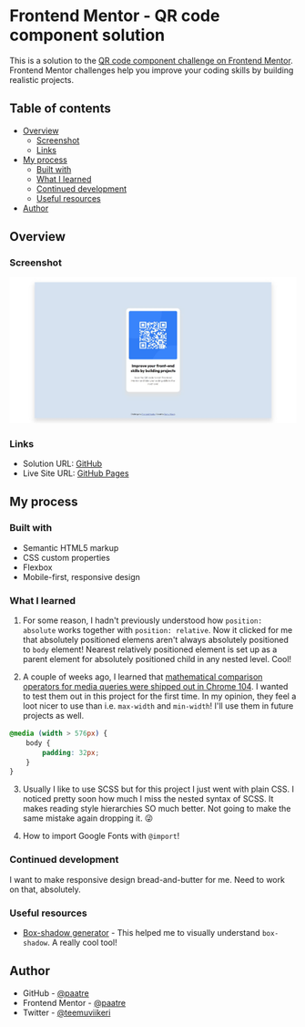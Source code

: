 # Frontend Mentor - QR code component solution

This is a solution to the [QR code component challenge on Frontend Mentor](https://www.frontendmentor.io/challenges/qr-code-component-iux_sIO_H). Frontend Mentor challenges help you improve your coding skills by building realistic projects.

## Table of contents

- [Overview](#overview)
  - [Screenshot](#screenshot)
  - [Links](#links)
- [My process](#my-process)
  - [Built with](#built-with)
  - [What I learned](#what-i-learned)
  - [Continued development](#continued-development)
  - [Useful resources](#useful-resources)
- [Author](#author)

## Overview

### Screenshot

![Screenshot of the QR page](./screenshot.jpg)

### Links

- Solution URL: [GitHub](https://github.com/paatre/qr-code-component-main)
- Live Site URL: [GitHub Pages](https://paatre.github.io/qr-code-component-main/)

## My process

### Built with

- Semantic HTML5 markup
- CSS custom properties
- Flexbox
- Mobile-first, responsive design

### What I learned

1. For some reason, I hadn't previously understood how `position: absolute` works together with `position: relative`. Now it clicked for me that absolutely positioned elemens aren't always absolutely positioned to `body` element! Nearest relatively positioned element is set up as a parent element for absolutely positioned child in any nested level. Cool!

2. A couple of weeks ago, I learned that [mathematical comparison operators for media queries were shipped out in Chrome 104](https://developer.chrome.com/blog/new-in-chrome-104/#mq-math). I wanted to test them out in this project for the first time. In my opinion, they feel a loot nicer to use than i.e. `max-width` and `min-width`! I'll use them in future projects as well.

```css
@media (width > 576px) {
    body {
        padding: 32px;
    }
}
```

3. Usually I like to use SCSS but for this project I just went with plain CSS. I noticed pretty soon how much I miss the nested syntax of SCSS. It makes reading style hierarchies SO much better. Not going to make the same mistake again dropping it. 😜

4. How to import Google Fonts with `@import`!

### Continued development

I want to make responsive design bread-and-butter for me. Need to work on that, absolutely.

### Useful resources

- [Box-shadow generator](https://developer.mozilla.org/en-US/docs/Web/CSS/CSS_Backgrounds_and_Borders/Box-shadow_generator) - This helped me to visually understand `box-shadow`. A really cool tool!

## Author

- GitHub - [@paatre](https://github.com/paatre/)
- Frontend Mentor - [@paatre](https://www.frontendmentor.io/profile/paatre)
- Twitter - [@teemuviikeri](https://twitter.com/TeemuViikeri)

